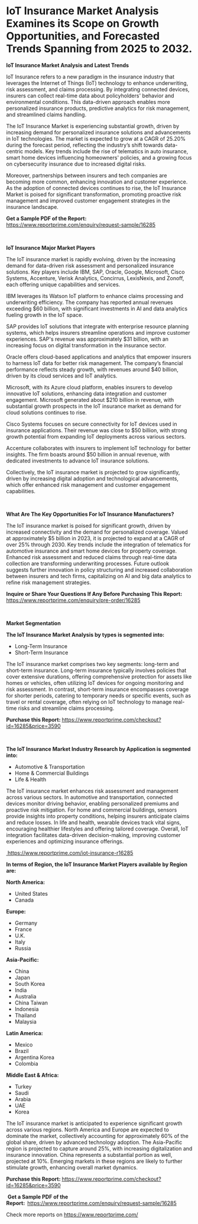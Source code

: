 <p><h1>IoT Insurance Market Analysis Examines its Scope on Growth Opportunities, and Forecasted Trends Spanning from 2025 to 2032.</h1></p><p><strong>IoT Insurance Market Analysis and Latest Trends</strong></p>
<p><p>IoT Insurance refers to a new paradigm in the insurance industry that leverages the Internet of Things (IoT) technology to enhance underwriting, risk assessment, and claims processing. By integrating connected devices, insurers can collect real-time data about policyholders' behavior and environmental conditions. This data-driven approach enables more personalized insurance products, predictive analytics for risk management, and streamlined claims handling.</p><p>The IoT Insurance Market is experiencing substantial growth, driven by increasing demand for personalized insurance solutions and advancements in IoT technologies. The market is expected to grow at a CAGR of 25.20% during the forecast period, reflecting the industry’s shift towards data-centric models. Key trends include the rise of telematics in auto insurance, smart home devices influencing homeowners' policies, and a growing focus on cybersecurity insurance due to increased digital risks.</p><p>Moreover, partnerships between insurers and tech companies are becoming more common, enhancing innovation and customer experience. As the adoption of connected devices continues to rise, the IoT Insurance Market is poised for significant transformation, promoting proactive risk management and improved customer engagement strategies in the insurance landscape.</p></p>
<p><strong>Get a Sample PDF of the Report:&nbsp;</strong> <a href="https://www.reportprime.com/enquiry/request-sample/16285?utm_campaign=2528&utm_medium=2&utm_source=Github&utm_content=ia&utm_term=20032025&utm_id=iot-insurance">https://www.reportprime.com/enquiry/request-sample/16285</a></p>
<p>&nbsp;</p>
<p><strong>IoT Insurance Major Market Players</strong></p>
<p><p>The IoT insurance market is rapidly evolving, driven by the increasing demand for data-driven risk assessment and personalized insurance solutions. Key players include IBM, SAP, Oracle, Google, Microsoft, Cisco Systems, Accenture, Verisk Analytics, Concirrus, LexisNexis, and Zonoff, each offering unique capabilities and services.</p><p>IBM leverages its Watson IoT platform to enhance claims processing and underwriting efficiency. The company has reported annual revenues exceeding $60 billion, with significant investments in AI and data analytics fueling growth in the IoT space.</p><p>SAP provides IoT solutions that integrate with enterprise resource planning systems, which helps insurers streamline operations and improve customer experiences. SAP's revenue was approximately $31 billion, with an increasing focus on digital transformation in the insurance sector.</p><p>Oracle offers cloud-based applications and analytics that empower insurers to harness IoT data for better risk management. The company’s financial performance reflects steady growth, with revenues around $40 billion, driven by its cloud services and IoT analytics.</p><p>Microsoft, with its Azure cloud platform, enables insurers to develop innovative IoT solutions, enhancing data integration and customer engagement. Microsoft generated about $210 billion in revenue, with substantial growth prospects in the IoT insurance market as demand for cloud solutions continues to rise.</p><p>Cisco Systems focuses on secure connectivity for IoT devices used in insurance applications. Their revenue was close to $50 billion, with strong growth potential from expanding IoT deployments across various sectors.</p><p>Accenture collaborates with insurers to implement IoT technology for better insights. The firm boasts around $50 billion in annual revenue, with dedicated investments to advance IoT insurance solutions.</p><p>Collectively, the IoT insurance market is projected to grow significantly, driven by increasing digital adoption and technological advancements, which offer enhanced risk management and customer engagement capabilities.</p></p>
<p>&nbsp;</p>
<p><strong>What Are The Key Opportunities For IoT Insurance Manufacturers?</strong></p>
<p><p>The IoT insurance market is poised for significant growth, driven by increased connectivity and the demand for personalized coverage. Valued at approximately $5 billion in 2023, it is projected to expand at a CAGR of over 25% through 2030. Key trends include the integration of telematics for automotive insurance and smart home devices for property coverage. Enhanced risk assessment and reduced claims through real-time data collection are transforming underwriting processes. Future outlook suggests further innovation in policy structuring and increased collaboration between insurers and tech firms, capitalizing on AI and big data analytics to refine risk management strategies.</p></p>
<p><strong>Inquire or Share Your Questions If Any Before Purchasing This Report:</strong> <a href="https://www.reportprime.com/enquiry/pre-order/16285?utm_campaign=2528&utm_medium=2&utm_source=Github&utm_content=ia&utm_term=20032025&utm_id=iot-insurance">https://www.reportprime.com/enquiry/pre-order/16285</a></p>
<p>&nbsp;</p>
<p><strong>Market Segmentation</strong></p>
<p><strong>The IoT Insurance Market Analysis by types is segmented into:</strong></p>
<p><ul><li>Long-Term Insurance</li><li>Short-Term Insurance</li></ul></p>
<p><p>The IoT insurance market comprises two key segments: long-term and short-term insurance. Long-term insurance typically involves policies that cover extensive durations, offering comprehensive protection for assets like homes or vehicles, often utilizing IoT devices for ongoing monitoring and risk assessment. In contrast, short-term insurance encompasses coverage for shorter periods, catering to temporary needs or specific events, such as travel or rental coverage, often relying on IoT technology to manage real-time risks and streamline claims processing.</p></p>
<p><strong>Purchase this Report:&nbsp;</strong><a href="https://www.reportprime.com/checkout?id=16285&price=3590&utm_campaign=2528&utm_medium=2&utm_source=Github&utm_content=ia&utm_term=20032025&utm_id=iot-insurance">https://www.reportprime.com/checkout?id=16285&price=3590</a></p>
<p>&nbsp;</p>
<p><strong>The IoT Insurance Market Industry Research by Application is segmented into:</strong></p>
<p><ul><li>Automotive & Transportation</li><li>Home & Commercial Buildings</li><li>Life & Health</li></ul></p>
<p><p>The IoT insurance market enhances risk assessment and management across various sectors. In automotive and transportation, connected devices monitor driving behavior, enabling personalized premiums and proactive risk mitigation. For home and commercial buildings, sensors provide insights into property conditions, helping insurers anticipate claims and reduce losses. In life and health, wearable devices track vital signs, encouraging healthier lifestyles and offering tailored coverage. Overall, IoT integration facilitates data-driven decision-making, improving customer experiences and optimizing insurance offerings.</p></p>
<p><a href="https://www.reportprime.com/iot-insurance-r16285?utm_campaign=2528&utm_medium=2&utm_source=Github&utm_content=ia&utm_term=20032025&utm_id=iot-insurance">&nbsp;https://www.reportprime.com/iot-insurance-r16285</a></p>
<p><strong>In terms of Region, the IoT Insurance Market Players available by Region are:</strong></p>
<p>
    <p> <strong> North America: </strong>
        <ul>
            <li>United States</li>
            <li>Canada</li>
        </ul>
        </p> 
    <p> <strong> Europe: </strong>
        <ul>
            <li>Germany</li>
            <li>France</li>
            <li>U.K.</li>
            <li>Italy</li>
            <li>Russia</li>
        </ul>
        </p> 
    <p> <strong> Asia-Pacific: </strong>
        <ul>
            <li>China</li>
            <li>Japan</li>
            <li>South Korea</li>
            <li>India</li>
            <li>Australia</li>
            <li>China Taiwan</li>
            <li>Indonesia</li>
            <li>Thailand</li>
            <li>Malaysia</li>
        </ul>
        </p> 
    <p> <strong> Latin America: </strong>
        <ul>
            <li>Mexico</li>
            <li>Brazil</li>
            <li>Argentina Korea</li>
            <li>Colombia</li>
        </ul>
        </p> 
    <p> <strong> Middle East & Africa: </strong>
        <ul>
            <li>Turkey</li>
            <li>Saudi</li>
            <li>Arabia</li>
            <li>UAE</li>
            <li>Korea</li>
        </ul>
    </p>
    </p>
<p><p>The IoT insurance market is anticipated to experience significant growth across various regions. North America and Europe are expected to dominate the market, collectively accounting for approximately 60% of the global share, driven by advanced technology adoption. The Asia-Pacific region is projected to capture around 25%, with increasing digitalization and insurance innovation. China represents a substantial portion as well, projected at 10%. Emerging markets in these regions are likely to further stimulate growth, enhancing overall market dynamics.</p></p>
<p><strong>Purchase this Report: </strong><a href="https://www.reportprime.com/checkout?id=16285&price=3590&utm_campaign=2528&utm_medium=2&utm_source=Github&utm_content=ia&utm_term=20032025&utm_id=iot-insurance">https://www.reportprime.com/checkout?id=16285&price=3590</a></p>
<p>&nbsp;<strong>Get a Sample PDF of the Report:&nbsp;&nbsp;</strong><a href="https://www.reportprime.com/enquiry/request-sample/16285?utm_campaign=2528&utm_medium=2&utm_source=Github&utm_content=ia&utm_term=20032025&utm_id=iot-insurance">https://www.reportprime.com/enquiry/request-sample/16285</a></p>
<p><strong></strong></p>
<p>Check more reports on <a href="https://www.reportprime.com/?utm_campaign=2528&utm_medium=2&utm_source=Github&utm_content=ia&utm_term=20032025&utm_id=iot-insurance">https://www.reportprime.com/</a></p>
